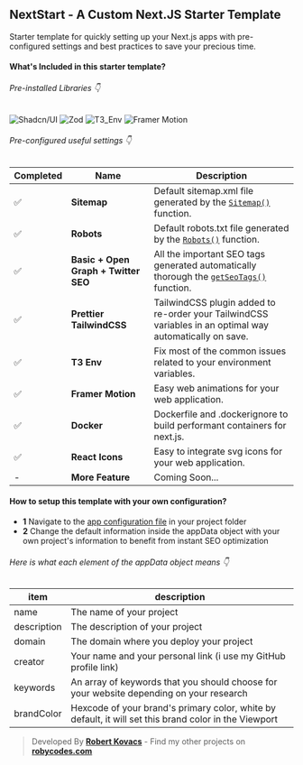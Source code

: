## NextStart - A Custom Next.JS Starter Template

Starter template for quickly setting up your Next.js apps with pre-configured settings and best practices to save your precious time.

#### What's Included in this starter template?

###### Pre-installed Libraries 👇

![Shadcn/UI](https://img.shields.io/badge/Shadcn/UI-000000?logo=shadcnui)
![Zod](https://img.shields.io/badge/Zod-000000?logo=zod)
![T3_Env](https://img.shields.io/badge/T3_Env-000000?logo=dotenv)
![Framer Motion](https://img.shields.io/badge/Framer_Motion-000000?logo=framer)

###### Pre-configured useful settings 👇

| Completed | Name                                 | Description                                                                                                 |
| --------- | ------------------------------------ | ----------------------------------------------------------------------------------------------------------- |
| ✅        | **Sitemap**                          | Default sitemap.xml file generated by the [`Sitemap()`](/src/app/sitemap.ts) function.                      |
| ✅        | **Robots**                           | Default robots.txt file generated by the [`Robots()`](/src/app/robots.ts) function.                         |
| ✅        | **Basic + Open Graph + Twitter SEO** | All the important SEO tags generated automatically thorough the [`getSeoTags()`](/src/lib/seo.ts) function. |
| ✅        | **Prettier TailwindCSS**             | TailwindCSS plugin added to re-order your TailwindCSS variables in an optimal way automatically on save.    |
| ✅        | **T3 Env**                           | Fix most of the common issues related to your environment variables.                                        |
| ✅        | **Framer Motion**                    | Easy web animations for your web application.                                                               |
| ✅        | **Docker**                           | Dockerfile and .dockerignore to build performant containers for next.js.                                    |
| ✅        | **React Icons**                      | Easy to integrate svg icons for your web application.                                                       |
| -         | **More Feature**                     | Coming Soon...                                                                                              |

#### How to setup this template with your own configuration?

- **1** Navigate to the [app configuration file](/src/config/app.config.ts) in your project folder
- **2** Change the default information inside the appData object with your own project's information to benefit from instant SEO optimization

###### Here is what each element of the appData object means 👇

| item        | description                                                                                           |
| ----------- | ----------------------------------------------------------------------------------------------------- |
| name        | The name of your project                                                                              |
| description | The description of your project                                                                       |
| domain      | The domain where you deploy your project                                                              |
| creator     | Your name and your personal link (i use my GitHub profile link)                                       |
| keywords    | An array of keywords that you should choose for your website depending on your research               |
| brandColor  | Hexcode of your brand's primary color, white by default, it will set this brand color in the Viewport |

> Developed By **[Robert Kovacs](https://instagram.com/aka_ale_xander)** - Find my other projects on **[robycodes.com](https://robycodes.com)**
